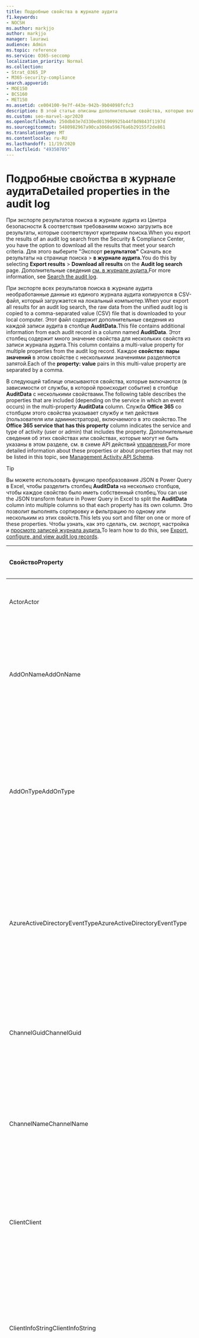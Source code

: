 ```yaml
---
title: Подробные свойства в журнале аудита
f1.keywords:
- NOCSH
ms.author: markjjo
author: markjjo
manager: laurawi
audience: Admin
ms.topic: reference
ms.service: O365-seccomp
localization_priority: Normal
ms.collection:
- Strat_O365_IP
- M365-security-compliance
search.appverid:
- MOE150
- BCS160
- MET150
ms.assetid: ce004100-9e7f-443e-942b-9b04098fcfc3
description: В этой статье описаны дополнительные свойства, которые включаются при экспорте результатов для записи журнала аудита Office 365.
ms.custom: seo-marvel-apr2020
ms.openlocfilehash: 250db03e7d330ed013909925b44f8d9843f1197d
ms.sourcegitcommit: 5480982967a90ca3060a59676a6b29155f2de861
ms.translationtype: MT
ms.contentlocale: ru-RU
ms.lasthandoff: 11/19/2020
ms.locfileid: "49350705"
---
```

# <a name="detailed-properties-in-the-audit-log"></a><span data-ttu-id="90242-103">Подробные свойства в журнале аудита</span><span class="sxs-lookup"><span data-stu-id="90242-103">Detailed properties in the audit log</span></span>

<span data-ttu-id="90242-104">При экспорте результатов поиска в журнале аудита из Центра безопасности & соответствия требованиям можно загрузить все результаты, которые соответствуют критериям поиска.</span><span class="sxs-lookup"><span data-stu-id="90242-104">When you export the results of an audit log search from the Security & Compliance Center, you have the option to download all the results that meet your search criteria.</span></span> <span data-ttu-id="90242-105">Для этого выберите "Экспорт **результатов"** Скачать все результаты на странице поиска \>  **в журнале аудита.**</span><span class="sxs-lookup"><span data-stu-id="90242-105">You do this by selecting **Export results** \> **Download all results** on the **Audit log search** page.</span></span> <span data-ttu-id="90242-106">Дополнительные сведения [см. в журнале аудита.](search-the-audit-log-in-security-and-compliance.md)</span><span class="sxs-lookup"><span data-stu-id="90242-106">For more information, see [Search the audit log](search-the-audit-log-in-security-and-compliance.md).</span></span>
  
 <span data-ttu-id="90242-107">При экспорте всех результатов поиска в журнале аудита необработанные данные из единого журнала аудита копируются в CSV-файл, который загружается на локальный компьютер.</span><span class="sxs-lookup"><span data-stu-id="90242-107">When your export all results for an audit log search, the raw data from the unified audit log is copied to a comma-separated value (CSV) file that is downloaded to your local computer.</span></span> <span data-ttu-id="90242-108">Этот файл содержит дополнительные сведения из каждой записи аудита в столбце **AuditData.**</span><span class="sxs-lookup"><span data-stu-id="90242-108">This file contains additional information from each audit record in a column named **AuditData**.</span></span> <span data-ttu-id="90242-109">Этот столбец содержит много значение свойства для нескольких свойств из записи журнала аудита.</span><span class="sxs-lookup"><span data-stu-id="90242-109">This column contains a multi-value property for multiple properties from the audit log record.</span></span> <span data-ttu-id="90242-110">Каждое **свойство: пары значений** в этом свойстве с несколькими значениями разделяются запятой.</span><span class="sxs-lookup"><span data-stu-id="90242-110">Each of the **property: value** pairs in this multi-value property are separated by a comma.</span></span> 
  
<span data-ttu-id="90242-111">В следующей таблице описываются свойства, которые включаются (в зависимости от службы, в которой происходит событие) в столбце **AuditData** с несколькими свойствами.</span><span class="sxs-lookup"><span data-stu-id="90242-111">The following table describes the properties that are included (depending on the service in which an event occurs) in the multi-property **AuditData** column.</span></span> <span data-ttu-id="90242-112">Служба **Office 365** со столбцом этого свойства указывает службу и тип действия (пользователя или администратора), включаемого в это свойство.</span><span class="sxs-lookup"><span data-stu-id="90242-112">The **Office 365 service that has this property** column indicates the service and type of activity (user or admin) that includes the property.</span></span> <span data-ttu-id="90242-113">Дополнительные сведения об этих свойствах или свойствах, которые могут не быть указаны в этом разделе, см. в схеме API действий [управления.](https://go.microsoft.com/fwlink/p/?LinkId=717993)</span><span class="sxs-lookup"><span data-stu-id="90242-113">For more detailed information about these properties or about properties that may not be listed in this topic, see [Management Activity API Schema](https://go.microsoft.com/fwlink/p/?LinkId=717993).</span></span>
  
> [!TIP]
> <span data-ttu-id="90242-114">Вы можете использовать функцию преобразования JSON в Power Query в Excel, чтобы разделить столбец **AuditData** на несколько столбцов, чтобы каждое свойство было иметь собственный столбец.</span><span class="sxs-lookup"><span data-stu-id="90242-114">You can use the JSON transform feature in Power Query in Excel to split the **AuditData** column into multiple columns so that each property has its own column.</span></span> <span data-ttu-id="90242-115">Это позволит выполнять сортировку и фильтрацию по одному или нескольким из этих свойств.</span><span class="sxs-lookup"><span data-stu-id="90242-115">This lets you sort and filter on one or more of these properties.</span></span> <span data-ttu-id="90242-116">Чтобы узнать, как это сделать, см. экспорт, настройка и [просмотр записей журнала аудита.](export-view-audit-log-records.md)</span><span class="sxs-lookup"><span data-stu-id="90242-116">To learn how to do this, see [Export, configure, and view audit log records](export-view-audit-log-records.md).</span></span> 
  
|<span data-ttu-id="90242-117">**Свойство**</span><span class="sxs-lookup"><span data-stu-id="90242-117">**Property**</span></span>|<span data-ttu-id="90242-118">**Описание**</span><span class="sxs-lookup"><span data-stu-id="90242-118">**Description**</span></span>|<span data-ttu-id="90242-119">**Служба Microsoft 365 с этим свойством**</span><span class="sxs-lookup"><span data-stu-id="90242-119">**Microsoft 365 service that has this property**</span></span>|
|:-----|:-----|:-----|
|<span data-ttu-id="90242-120">Actor</span><span class="sxs-lookup"><span data-stu-id="90242-120">Actor</span></span>|<span data-ttu-id="90242-121">Пользователь или учетная запись службы, которая выполнила действие.</span><span class="sxs-lookup"><span data-stu-id="90242-121">The user or service account that performed the action.</span></span>|<span data-ttu-id="90242-122">Azure Active Directory</span><span class="sxs-lookup"><span data-stu-id="90242-122">Azure Active Directory</span></span>|
|<span data-ttu-id="90242-123">AddOnName</span><span class="sxs-lookup"><span data-stu-id="90242-123">AddOnName</span></span>|<span data-ttu-id="90242-124">Имя надстройки, которая была добавлена, удалена или обновлена в команде.</span><span class="sxs-lookup"><span data-stu-id="90242-124">The name of an add-on that was added, removed, or updated in a team.</span></span> <span data-ttu-id="90242-125">Тип надстройки в Microsoft Teams — бот, соединителю или вкладке.</span><span class="sxs-lookup"><span data-stu-id="90242-125">The type of add-ons in Microsoft Teams is a bot, a connector, or a tab.</span></span>|<span data-ttu-id="90242-126">Microsoft Teams</span><span class="sxs-lookup"><span data-stu-id="90242-126">Microsoft Teams</span></span>|
|<span data-ttu-id="90242-127">AddOnType</span><span class="sxs-lookup"><span data-stu-id="90242-127">AddOnType</span></span>|<span data-ttu-id="90242-128">Тип надстройки, которая была добавлена, удалена или обновлена в команде.</span><span class="sxs-lookup"><span data-stu-id="90242-128">The type of an add-on that was added, removed, or updated in a team.</span></span> <span data-ttu-id="90242-129">Следующие значения указывают тип надстройки.</span><span class="sxs-lookup"><span data-stu-id="90242-129">The following values indicate the type of add-on.</span></span>  <br/> <span data-ttu-id="90242-130">**1** — указывает бота.</span><span class="sxs-lookup"><span data-stu-id="90242-130">**1** - Indicates a bot.</span></span><br/> <span data-ttu-id="90242-131">**2** — указывает соединители.</span><span class="sxs-lookup"><span data-stu-id="90242-131">**2** - Indicates a connector.</span></span><br/> <span data-ttu-id="90242-132">**3** — указывает вкладку.</span><span class="sxs-lookup"><span data-stu-id="90242-132">**3** - Indicates a tab.</span></span>|<span data-ttu-id="90242-133">Microsoft Teams</span><span class="sxs-lookup"><span data-stu-id="90242-133">Microsoft Teams</span></span>|
|<span data-ttu-id="90242-134">AzureActiveDirectoryEventType</span><span class="sxs-lookup"><span data-stu-id="90242-134">AzureActiveDirectoryEventType</span></span>|<span data-ttu-id="90242-135">Тип события Azure Active Directory.</span><span class="sxs-lookup"><span data-stu-id="90242-135">The type of Azure Active Directory event.</span></span> <span data-ttu-id="90242-136">Следующие значения указывают тип события.</span><span class="sxs-lookup"><span data-stu-id="90242-136">The following values indicate the type of event.</span></span>  <br/> <span data-ttu-id="90242-137">**0** — указывает событие входа в учетную запись.</span><span class="sxs-lookup"><span data-stu-id="90242-137">**0** - Indicates an account login event.</span></span><br/> <span data-ttu-id="90242-138">**1** — указывает событие безопасности приложения Azure.</span><span class="sxs-lookup"><span data-stu-id="90242-138">**1** - Indicates an Azure application security event.</span></span>|<span data-ttu-id="90242-139">Azure Active Directory</span><span class="sxs-lookup"><span data-stu-id="90242-139">Azure Active Directory</span></span>|
|<span data-ttu-id="90242-140">ChannelGuid</span><span class="sxs-lookup"><span data-stu-id="90242-140">ChannelGuid</span></span>|<span data-ttu-id="90242-141">ИД канала Microsoft Teams.</span><span class="sxs-lookup"><span data-stu-id="90242-141">The ID of a Microsoft Teams channel.</span></span> <span data-ttu-id="90242-142">Команда, в которую находится канал, определена **свойствами TeamName** и **TeamGuid.**</span><span class="sxs-lookup"><span data-stu-id="90242-142">The team that the channel is located in is identified by the **TeamName** and **TeamGuid** properties.</span></span>|<span data-ttu-id="90242-143">Microsoft Teams</span><span class="sxs-lookup"><span data-stu-id="90242-143">Microsoft Teams</span></span>|
|<span data-ttu-id="90242-144">ChannelName</span><span class="sxs-lookup"><span data-stu-id="90242-144">ChannelName</span></span>|<span data-ttu-id="90242-145">Имя канала Microsoft Teams.</span><span class="sxs-lookup"><span data-stu-id="90242-145">The name of a Microsoft Teams channel.</span></span> <span data-ttu-id="90242-146">Команда, в которую находится канал, определена **свойствами TeamName** и **TeamGuid.**</span><span class="sxs-lookup"><span data-stu-id="90242-146">The team that the channel is located in is identified by the **TeamName** and **TeamGuid** properties.</span></span>|<span data-ttu-id="90242-147">Microsoft Teams</span><span class="sxs-lookup"><span data-stu-id="90242-147">Microsoft Teams</span></span>|
|<span data-ttu-id="90242-148">Client</span><span class="sxs-lookup"><span data-stu-id="90242-148">Client</span></span>|<span data-ttu-id="90242-149">Клиентские устройства, ОС устройства и браузер устройства, используемые для события входа (например, Nokia Lumia 920; Windows Phone 8; IE Mobile 11).</span><span class="sxs-lookup"><span data-stu-id="90242-149">The client device, the device OS, and the device browser used for the login event (for example, Nokia Lumia 920; Windows Phone 8; IE Mobile 11).</span></span>|<span data-ttu-id="90242-150">Azure Active Directory</span><span class="sxs-lookup"><span data-stu-id="90242-150">Azure Active Directory</span></span>|
|<span data-ttu-id="90242-151">ClientInfoString</span><span class="sxs-lookup"><span data-stu-id="90242-151">ClientInfoString</span></span>|<span data-ttu-id="90242-152">Сведения о почтовом клиенте, который использовался для выполнения операции, например версия браузера, версия Outlook и сведения о мобильном устройстве</span><span class="sxs-lookup"><span data-stu-id="90242-152">Information about the email client that was used to perform the operation, such as a browser version, Outlook version, and mobile device information</span></span>|<span data-ttu-id="90242-153">Exchange (действия с почтовыми ящиками)</span><span class="sxs-lookup"><span data-stu-id="90242-153">Exchange (mailbox activity)</span></span>|
|<span data-ttu-id="90242-154">ClientIP</span><span class="sxs-lookup"><span data-stu-id="90242-154">ClientIP</span></span>|<span data-ttu-id="90242-155">IP-адрес устройства, которое использовалось при регистрации действия в журнале.</span><span class="sxs-lookup"><span data-stu-id="90242-155">The IP address of the device that was used when the activity was logged.</span></span> <span data-ttu-id="90242-156">IP-адрес отображается в формате адреса IPv4 или IPv6.</span><span class="sxs-lookup"><span data-stu-id="90242-156">The IP address is displayed in either an IPv4 or IPv6 address format.</span></span><br/><br/> <span data-ttu-id="90242-157">Для некоторых служб значение, отображаемое в этом свойстве, может быть IP-адресом доверенного приложения (например, веб-приложений Office), обращающегося в службу от имени пользователя, а не IP-адресом устройства пользователя, выполнившего действие.</span><span class="sxs-lookup"><span data-stu-id="90242-157">For some services, the value displayed in this property might be the IP address for a trusted application (for example, Office on the web apps) calling into the service on behalf of a user and not the IP address of the device used by person who performed the activity.</span></span> <br/><br/><span data-ttu-id="90242-158">Кроме того, для действий администратора (или действий, выполняемых системной учетной записью) для событий, связанных с Azure Active Directory, IP-адрес не регистрируется в журнале, а свойство ClientIP имеет значение `null` .</span><span class="sxs-lookup"><span data-stu-id="90242-158">Also, for admin activity (or activity performed by a system account) for Azure Active Directory-related events, the IP address isn't logged and the value for the ClientIP property is `null`.</span></span> |<span data-ttu-id="90242-159">Azure Active Directory, Exchange, SharePoint</span><span class="sxs-lookup"><span data-stu-id="90242-159">Azure Active Directory, Exchange, SharePoint</span></span>|
|<span data-ttu-id="90242-160">CreationTime</span><span class="sxs-lookup"><span data-stu-id="90242-160">CreationTime</span></span>|<span data-ttu-id="90242-161">Дата и время выполнения действия пользователем в формате UTC.</span><span class="sxs-lookup"><span data-stu-id="90242-161">The date and time in Coordinated Universal Time (UTC) when the user performed the activity.</span></span>|<span data-ttu-id="90242-162">Все</span><span class="sxs-lookup"><span data-stu-id="90242-162">All</span></span>|
|<span data-ttu-id="90242-163">DestinationFileExtension</span><span class="sxs-lookup"><span data-stu-id="90242-163">DestinationFileExtension</span></span>|<span data-ttu-id="90242-164">Расширение скопированного или перемещенного файла.</span><span class="sxs-lookup"><span data-stu-id="90242-164">The file extension of a file that is copied or moved.</span></span> <span data-ttu-id="90242-165">Это свойство отображается только для действий пользователей FileCopied и FileMoved.</span><span class="sxs-lookup"><span data-stu-id="90242-165">This property is displayed only for the FileCopied and FileMoved user activities.</span></span>|<span data-ttu-id="90242-166">SharePoint</span><span class="sxs-lookup"><span data-stu-id="90242-166">SharePoint</span></span>|
|<span data-ttu-id="90242-167">DestinationFileName</span><span class="sxs-lookup"><span data-stu-id="90242-167">DestinationFileName</span></span>|<span data-ttu-id="90242-168">Имя файла копируется или перемещается.</span><span class="sxs-lookup"><span data-stu-id="90242-168">The name of the file is copied or moved.</span></span> <span data-ttu-id="90242-169">Это свойство отображается только для действий FileCopied и FileMoved.</span><span class="sxs-lookup"><span data-stu-id="90242-169">This property is displayed only for the FileCopied and FileMoved actions.</span></span>|<span data-ttu-id="90242-170">SharePoint</span><span class="sxs-lookup"><span data-stu-id="90242-170">SharePoint</span></span>|
|<span data-ttu-id="90242-171">DestinationRelativeUrl</span><span class="sxs-lookup"><span data-stu-id="90242-171">DestinationRelativeUrl</span></span>|<span data-ttu-id="90242-172">URL-адрес конечной папки, в которую копируется или перемещается файл.</span><span class="sxs-lookup"><span data-stu-id="90242-172">The URL of the destination folder where a file is copied or moved.</span></span> <span data-ttu-id="90242-173">Сочетание значений **для Свойства SiteURL,** **DestinationRelativeURL** и **DestinationFileName** такое же, как и значение свойства **ObjectID,** которое является полным именем пути к скопированному файлу.</span><span class="sxs-lookup"><span data-stu-id="90242-173">The combination of the values for the **SiteURL**, the **DestinationRelativeURL**, and the **DestinationFileName** property is the same as the value for the **ObjectID** property, which is the full path name for the file that was copied.</span></span> <span data-ttu-id="90242-174">Это свойство отображается только для действий пользователей FileCopied и FileMoved.</span><span class="sxs-lookup"><span data-stu-id="90242-174">This property is displayed only for the FileCopied and FileMoved user activities.</span></span>|<span data-ttu-id="90242-175">SharePoint</span><span class="sxs-lookup"><span data-stu-id="90242-175">SharePoint</span></span>|
|<span data-ttu-id="90242-176">EventSource</span><span class="sxs-lookup"><span data-stu-id="90242-176">EventSource</span></span>|<span data-ttu-id="90242-177">Определяет, произошло ли событие в SharePoint.</span><span class="sxs-lookup"><span data-stu-id="90242-177">Identifies that an event occurred in SharePoint.</span></span> <span data-ttu-id="90242-178">Возможные значения: **SharePoint** и **ObjectModel.**</span><span class="sxs-lookup"><span data-stu-id="90242-178">Possible values are **SharePoint** and **ObjectModel**.</span></span>|<span data-ttu-id="90242-179">SharePoint</span><span class="sxs-lookup"><span data-stu-id="90242-179">SharePoint</span></span>|
|<span data-ttu-id="90242-180">ExternalAccess</span><span class="sxs-lookup"><span data-stu-id="90242-180">ExternalAccess</span></span>|<span data-ttu-id="90242-181">Для действий администратора Exchange указывает, был ли этот запуск пользователем в вашей организации, персоналом центра обработки данных Майкрософт, учетной записью службы центра обработки данных или делегированным администратором.</span><span class="sxs-lookup"><span data-stu-id="90242-181">For Exchange admin activity, specifies whether the cmdlet was run by a user in your organization, by Microsoft datacenter personnel or a datacenter service account, or by a delegated administrator.</span></span> <span data-ttu-id="90242-182">Значение **False** означает, что командлет был запущен пользователем в вашей организации.</span><span class="sxs-lookup"><span data-stu-id="90242-182">The value **False** indicates that the cmdlet was run by someone in your organization.</span></span> <span data-ttu-id="90242-183">Значение **True** значит, что командлет запустили сотрудник центра данных Майкрософт, учетная запись службы центра данных или полномочный администратор.</span><span class="sxs-lookup"><span data-stu-id="90242-183">The value **True** indicates that the cmdlet was run by datacenter personnel, a datacenter service account, or a delegated administrator.</span></span>  <br/> <span data-ttu-id="90242-184">Для действий с почтовыми ящиками Exchange указывает, был ли к почтовому ящику доступ пользователю за пределами организации.</span><span class="sxs-lookup"><span data-stu-id="90242-184">For Exchange mailbox activity, specifies whether a mailbox was accessed by a user outside your organization.</span></span>|<span data-ttu-id="90242-185">Exchange</span><span class="sxs-lookup"><span data-stu-id="90242-185">Exchange</span></span>|
|<span data-ttu-id="90242-186">ExtendedProperties</span><span class="sxs-lookup"><span data-stu-id="90242-186">ExtendedProperties</span></span>|<span data-ttu-id="90242-187">Расширенные свойства события Azure Active Directory.</span><span class="sxs-lookup"><span data-stu-id="90242-187">The extended properties for an Azure Active Directory event.</span></span>|<span data-ttu-id="90242-188">Azure Active Directory</span><span class="sxs-lookup"><span data-stu-id="90242-188">Azure Active Directory</span></span>|
|<span data-ttu-id="90242-189">ID</span><span class="sxs-lookup"><span data-stu-id="90242-189">ID</span></span>|<span data-ttu-id="90242-190">ИД записи отчета.</span><span class="sxs-lookup"><span data-stu-id="90242-190">The ID of the report entry.</span></span> <span data-ttu-id="90242-191">Идентификатор уникально идентифицирует запись отчета.</span><span class="sxs-lookup"><span data-stu-id="90242-191">The ID uniquely identifies the report entry.</span></span>|<span data-ttu-id="90242-192">Все</span><span class="sxs-lookup"><span data-stu-id="90242-192">All</span></span>|
|<span data-ttu-id="90242-193">InternalLogonType</span><span class="sxs-lookup"><span data-stu-id="90242-193">InternalLogonType</span></span>|<span data-ttu-id="90242-194">Зарезервировано для внутреннего использования.</span><span class="sxs-lookup"><span data-stu-id="90242-194">Reserved for internal use.</span></span>|<span data-ttu-id="90242-195">Exchange (действия с почтовыми ящиками)</span><span class="sxs-lookup"><span data-stu-id="90242-195">Exchange (mailbox activity)</span></span>|
|<span data-ttu-id="90242-196">ItemType</span><span class="sxs-lookup"><span data-stu-id="90242-196">ItemType</span></span>|<span data-ttu-id="90242-197">Тип объекта, который был открыт или изменен.</span><span class="sxs-lookup"><span data-stu-id="90242-197">The type of object that was accessed or modified.</span></span> <span data-ttu-id="90242-198">Возможные значения: **File,** **Folder,** **Web,** **Site,** **Tenant** и **DocumentLibrary.**</span><span class="sxs-lookup"><span data-stu-id="90242-198">Possible values include **File**, **Folder**, **Web**, **Site**, **Tenant**, and **DocumentLibrary**.</span></span>|<span data-ttu-id="90242-199">SharePoint</span><span class="sxs-lookup"><span data-stu-id="90242-199">SharePoint</span></span>|
|<span data-ttu-id="90242-200">LoginStatus</span><span class="sxs-lookup"><span data-stu-id="90242-200">LoginStatus</span></span>|<span data-ttu-id="90242-201">Определяет возможные сбои входа.</span><span class="sxs-lookup"><span data-stu-id="90242-201">Identifies login failures that might have occurred.</span></span>|<span data-ttu-id="90242-202">Azure Active Directory</span><span class="sxs-lookup"><span data-stu-id="90242-202">Azure Active Directory</span></span>|
|<span data-ttu-id="90242-203">LogonType</span><span class="sxs-lookup"><span data-stu-id="90242-203">LogonType</span></span>|<span data-ttu-id="90242-204">Тип доступа к почтовому ящику.</span><span class="sxs-lookup"><span data-stu-id="90242-204">The type of mailbox access.</span></span> <span data-ttu-id="90242-205">Следующие значения указывают тип пользователя, который доступил к почтовому ящику.</span><span class="sxs-lookup"><span data-stu-id="90242-205">The following values indicate the type of user who accessed the mailbox.</span></span>  <br/><br/> <span data-ttu-id="90242-206">**0** — указывает владельца почтового ящика.</span><span class="sxs-lookup"><span data-stu-id="90242-206">**0** - Indicates a mailbox owner.</span></span><br/> <span data-ttu-id="90242-207">**1** — указывает администратора.</span><span class="sxs-lookup"><span data-stu-id="90242-207">**1** - Indicates an administrator.</span></span><br/> <span data-ttu-id="90242-208">**2** — указывает делегат.</span><span class="sxs-lookup"><span data-stu-id="90242-208">**2** - Indicates a delegate.</span></span> <br/><span data-ttu-id="90242-209">**3** — указывает службу транспорта в центр обработки данных Майкрософт.</span><span class="sxs-lookup"><span data-stu-id="90242-209">**3** - Indicates the transport service in the Microsoft datacenter.</span></span><br/> <span data-ttu-id="90242-210">**4** — указывает учетную запись службы в центр обработки данных Майкрософт.</span><span class="sxs-lookup"><span data-stu-id="90242-210">**4** - Indicates a   service account in the Microsoft datacenter.</span></span> <br/><span data-ttu-id="90242-211">**6** — указывает делегированного администратора.</span><span class="sxs-lookup"><span data-stu-id="90242-211">**6** - Indicates a delegated administrator.</span></span>|<span data-ttu-id="90242-212">Exchange (действия с почтовыми ящиками)</span><span class="sxs-lookup"><span data-stu-id="90242-212">Exchange (mailbox activity)</span></span>|
|<span data-ttu-id="90242-213">MailboxGuid</span><span class="sxs-lookup"><span data-stu-id="90242-213">MailboxGuid</span></span>|<span data-ttu-id="90242-214">GUID почтового ящика Exchange, к которому получен доступ.</span><span class="sxs-lookup"><span data-stu-id="90242-214">The Exchange GUID of the mailbox that was accessed.</span></span>|<span data-ttu-id="90242-215">Exchange (действия с почтовыми ящиками)</span><span class="sxs-lookup"><span data-stu-id="90242-215">Exchange (mailbox activity)</span></span>|
|<span data-ttu-id="90242-216">MailboxOwnerUPN</span><span class="sxs-lookup"><span data-stu-id="90242-216">MailboxOwnerUPN</span></span>|<span data-ttu-id="90242-217">Адрес электронной почты пользователя, владеющего почтовым ящиком, к которому получен доступ.</span><span class="sxs-lookup"><span data-stu-id="90242-217">The email address of the person who owns the mailbox that was accessed.</span></span>|<span data-ttu-id="90242-218">Exchange (действия с почтовыми ящиками)</span><span class="sxs-lookup"><span data-stu-id="90242-218">Exchange (mailbox activity)</span></span>|
|<span data-ttu-id="90242-219">"Участники"</span><span class="sxs-lookup"><span data-stu-id="90242-219">Members</span></span>|<span data-ttu-id="90242-220">Перечисляет пользователей, которые были добавлены или удалены из команды.</span><span class="sxs-lookup"><span data-stu-id="90242-220">Lists the users that have been added or removed from a team.</span></span> <span data-ttu-id="90242-221">Перечисленные ниже значения указывают на тип роли, назначенной пользователю.</span><span class="sxs-lookup"><span data-stu-id="90242-221">The following values indicate the Role type assigned to the user.</span></span>  <br/><br/> <span data-ttu-id="90242-222">**1** — указывает роль владельца.</span><span class="sxs-lookup"><span data-stu-id="90242-222">**1** - Indicates  the Owner role.</span></span><br/> <span data-ttu-id="90242-223">**2** — указывает на роль "Участник".</span><span class="sxs-lookup"><span data-stu-id="90242-223">**2** - Indicates the Member role.</span></span><br/> <span data-ttu-id="90242-224">**3** — указывает на роль "Гость".</span><span class="sxs-lookup"><span data-stu-id="90242-224">**3** - Indicates the Guest role.</span></span> <br/><br/><span data-ttu-id="90242-225">Свойство Members также включает название организации и адрес электронной почты участника.</span><span class="sxs-lookup"><span data-stu-id="90242-225">The Members property also includes the name of your organization, and the member's email address.</span></span>|<span data-ttu-id="90242-226">Microsoft Teams</span><span class="sxs-lookup"><span data-stu-id="90242-226">Microsoft Teams</span></span>|
|<span data-ttu-id="90242-227">ModifiedProperties (Name, NewValue, OldValue)</span><span class="sxs-lookup"><span data-stu-id="90242-227">ModifiedProperties (Name, NewValue, OldValue)</span></span>|<span data-ttu-id="90242-228">Это свойство включается для действий администратора, таких как добавление пользователя в качестве участника сайта или члена группы администраторов семейства веб-сайтов.</span><span class="sxs-lookup"><span data-stu-id="90242-228">The property is included for admin events, such as adding a user as a member of a site or a site collection admin group.</span></span> <span data-ttu-id="90242-229">Свойство включает имя измененного свойства (например, группа администраторов сайта) новое значение измененного свойства (например, пользователя, добавленного в качестве администратора сайта, и предыдущее значение измененного объекта).</span><span class="sxs-lookup"><span data-stu-id="90242-229">The property includes the name of the property that was modified (for example, the Site Admin group) the new value of the modified property (such the user who was added as a site admin, and the previous value of the modified object.</span></span>|<span data-ttu-id="90242-230">Все (действия администратора)</span><span class="sxs-lookup"><span data-stu-id="90242-230">All (admin activity)</span></span>|
|<span data-ttu-id="90242-231">ObjectId</span><span class="sxs-lookup"><span data-stu-id="90242-231">ObjectId</span></span>|<span data-ttu-id="90242-232">Что касается ведения журнала аудита действий администратора Exchange, это имя объекта, измененного командлетом.</span><span class="sxs-lookup"><span data-stu-id="90242-232">For Exchange admin audit logging, the name of the object that was modified by the cmdlet.</span></span>  <br/> <span data-ttu-id="90242-233">Для действий в SharePoint полное url-имя пути к файлу или папке, к которые пользователь получает доступ.</span><span class="sxs-lookup"><span data-stu-id="90242-233">For SharePoint activity, the full URL path name of the file or folder accessed by a user.</span></span>  <br/> <span data-ttu-id="90242-234">Для действий в Azure AD имя измененной учетной записи пользователя.</span><span class="sxs-lookup"><span data-stu-id="90242-234">For Azure AD activity, the name of the user account that was modified.</span></span>|<span data-ttu-id="90242-235">Все</span><span class="sxs-lookup"><span data-stu-id="90242-235">All</span></span>|
|<span data-ttu-id="90242-236">Operation</span><span class="sxs-lookup"><span data-stu-id="90242-236">Operation</span></span>|<span data-ttu-id="90242-237">Название действия пользователя или администратора.</span><span class="sxs-lookup"><span data-stu-id="90242-237">The name of the user or admin activity.</span></span> <span data-ttu-id="90242-238">Значение этого свойства соответствует значению, выбранному в выпадаемом списке **"Действия".**</span><span class="sxs-lookup"><span data-stu-id="90242-238">The value of this property corresponds to the value that was selected in the **Activities** drop down list.</span></span> <span data-ttu-id="90242-239">Если **выбрано представление** результатов для всех действий, отчет будет включать записи для всех действий пользователей и администраторов для всех служб.</span><span class="sxs-lookup"><span data-stu-id="90242-239">If **Show results for all activities** was selected, the report will included entries for all user and admin activities for all services.</span></span> <span data-ttu-id="90242-240">Описание операций и действий, зарегистрированных в журнале аудита, см. на вкладке "Аудит действий" в журнале аудита [в Office 365.](search-the-audit-log-in-security-and-compliance.md) </span><span class="sxs-lookup"><span data-stu-id="90242-240">For a description of the operations/activities that are logged in the audit log, see the **Audited activities** tab in [Search the audit log in the Office 365](search-the-audit-log-in-security-and-compliance.md).</span></span>  <br/> <span data-ttu-id="90242-241">Что касается действий администратора Exchange, это свойство определяет имя запущенного командлета.</span><span class="sxs-lookup"><span data-stu-id="90242-241">For Exchange admin activity, this property identifies the name of the cmdlet that was run.</span></span>|<span data-ttu-id="90242-242">Все</span><span class="sxs-lookup"><span data-stu-id="90242-242">All</span></span>|
|<span data-ttu-id="90242-243">OrganizationId</span><span class="sxs-lookup"><span data-stu-id="90242-243">OrganizationId</span></span>|<span data-ttu-id="90242-244">GUID для организации.</span><span class="sxs-lookup"><span data-stu-id="90242-244">The GUID for your organization.</span></span>|<span data-ttu-id="90242-245">Все</span><span class="sxs-lookup"><span data-stu-id="90242-245">All</span></span>|
|<span data-ttu-id="90242-246">Path</span><span class="sxs-lookup"><span data-stu-id="90242-246">Path</span></span>|<span data-ttu-id="90242-247">Имя папки почтового ящика, где расположено сообщение, к которому получен доступ.</span><span class="sxs-lookup"><span data-stu-id="90242-247">The name of the mailbox folder where the message that was accessed is located.</span></span> <span data-ttu-id="90242-248">Это свойство также определяет папку, в которой создается или копируется или перемещается сообщение.</span><span class="sxs-lookup"><span data-stu-id="90242-248">This property also identifies the folder a where a message is created in or copied/moved to.</span></span>|<span data-ttu-id="90242-249">Exchange (действия с почтовыми ящиками)</span><span class="sxs-lookup"><span data-stu-id="90242-249">Exchange (mailbox activity)</span></span>|
|<span data-ttu-id="90242-250">Параметры</span><span class="sxs-lookup"><span data-stu-id="90242-250">Parameters</span></span>|<span data-ttu-id="90242-251">Для действий администратора Exchange имя и значение для всех параметров, которые использовались с помощью cmdlet, который определен в свойстве Operation.</span><span class="sxs-lookup"><span data-stu-id="90242-251">For Exchange admin activity, the name and value for all parameters that were used with the cmdlet that is identified in the Operation property.</span></span>|<span data-ttu-id="90242-252">Exchange (действия администратора)</span><span class="sxs-lookup"><span data-stu-id="90242-252">Exchange (admin activity)</span></span>|
|<span data-ttu-id="90242-253">RecordType</span><span class="sxs-lookup"><span data-stu-id="90242-253">RecordType</span></span>|<span data-ttu-id="90242-254">Тип операции, указанный в записи.</span><span class="sxs-lookup"><span data-stu-id="90242-254">The type of operation indicated by the record.</span></span> <span data-ttu-id="90242-255">Это свойство указывает службу или функцию, в которую была инициирована операция.</span><span class="sxs-lookup"><span data-stu-id="90242-255">This property indicates the service or feature that the operation was triggered in.</span></span> <span data-ttu-id="90242-256">Список типов записей и соответствующего им значения ENUM (которое отображается в свойстве **RecordType** в записи аудита) см. в записи [журнала аудита.](https://docs.microsoft.com/office/office-365-management-api/office-365-management-activity-api-schema#auditlogrecordtype)</span><span class="sxs-lookup"><span data-stu-id="90242-256">For a list of record types and their corresponding ENUM value (which is the value displayed in the **RecordType** property in an audit record), see [Audit log record type](https://docs.microsoft.com/office/office-365-management-api/office-365-management-activity-api-schema#auditlogrecordtype).</span></span>| 
|<span data-ttu-id="90242-257">ResultStatus</span><span class="sxs-lookup"><span data-stu-id="90242-257">ResultStatus</span></span>|<span data-ttu-id="90242-258">Указывает, было ли действие (указанное в свойстве **Operation)** успешным.</span><span class="sxs-lookup"><span data-stu-id="90242-258">Indicates whether the action (specified in the **Operation** property) was successful or not.</span></span>  <br/> <span data-ttu-id="90242-259">Для действий администратора Exchange используется значение **True** (успешно) или **False** (сбой).</span><span class="sxs-lookup"><span data-stu-id="90242-259">For Exchange admin activity, the value is either **True** (successful) or **False** (failed).</span></span>|<span data-ttu-id="90242-260">Все</span><span class="sxs-lookup"><span data-stu-id="90242-260">All</span></span>  <br/>|
|<span data-ttu-id="90242-261">SecurityComplianceCenterEventType</span><span class="sxs-lookup"><span data-stu-id="90242-261">SecurityComplianceCenterEventType</span></span>|<span data-ttu-id="90242-262">Указывает, что действие было событием Центра & соответствия требованиям.</span><span class="sxs-lookup"><span data-stu-id="90242-262">Indicates that the activity was a Security & Compliance Center event.</span></span> <span data-ttu-id="90242-263">Все действия & безопасности и соответствия требованиям будут иметь значение **0** для этого свойства.</span><span class="sxs-lookup"><span data-stu-id="90242-263">All Security & Compliance Center activities will have a value of **0** for this property.</span></span>|<span data-ttu-id="90242-264">Центр безопасности и соответствия требованиям</span><span class="sxs-lookup"><span data-stu-id="90242-264">Security & Compliance Center</span></span>|
|<span data-ttu-id="90242-265">SharingType</span><span class="sxs-lookup"><span data-stu-id="90242-265">SharingType</span></span>|<span data-ttu-id="90242-266">Тип разрешений общего доступа, которые были назначены пользователю, к этому ресурсу был общий доступ.</span><span class="sxs-lookup"><span data-stu-id="90242-266">The type of sharing permissions that was assigned to the user that the resource was shared with.</span></span> <span data-ttu-id="90242-267">Этот пользователь определен в **свойстве UserSharedWith.**</span><span class="sxs-lookup"><span data-stu-id="90242-267">This user is identified in the **UserSharedWith** property.</span></span>|<span data-ttu-id="90242-268">SharePoint</span><span class="sxs-lookup"><span data-stu-id="90242-268">SharePoint</span></span>|
|<span data-ttu-id="90242-269">Site</span><span class="sxs-lookup"><span data-stu-id="90242-269">Site</span></span>|<span data-ttu-id="90242-270">GUID сайта, на котором расположены файл или папка, к которым получил доступ пользователь.</span><span class="sxs-lookup"><span data-stu-id="90242-270">The GUID of the site where the file or folder accessed by the user is located.</span></span>|<span data-ttu-id="90242-271">SharePoint</span><span class="sxs-lookup"><span data-stu-id="90242-271">SharePoint</span></span>|
|<span data-ttu-id="90242-272">SiteUrl</span><span class="sxs-lookup"><span data-stu-id="90242-272">SiteUrl</span></span>|<span data-ttu-id="90242-273">URL-адрес сайта, на котором расположены файл или папка, к которым получил доступ пользователь.</span><span class="sxs-lookup"><span data-stu-id="90242-273">The URL of the site where the file or folder accessed by the user is located.</span></span>|<span data-ttu-id="90242-274">SharePoint</span><span class="sxs-lookup"><span data-stu-id="90242-274">SharePoint</span></span>|
|<span data-ttu-id="90242-275">SourceFileExtension</span><span class="sxs-lookup"><span data-stu-id="90242-275">SourceFileExtension</span></span>|<span data-ttu-id="90242-276">Расширение файла, к которому получил доступ пользователь.</span><span class="sxs-lookup"><span data-stu-id="90242-276">The file extension of the file that was accessed by the user.</span></span> <span data-ttu-id="90242-277">Это свойство пустое, если объект, к которому получен доступ, представляет собой папку.</span><span class="sxs-lookup"><span data-stu-id="90242-277">This property is blank if the object that was accessed is a folder.</span></span>|<span data-ttu-id="90242-278">SharePoint</span><span class="sxs-lookup"><span data-stu-id="90242-278">SharePoint</span></span>|
|<span data-ttu-id="90242-279">SourceFileName</span><span class="sxs-lookup"><span data-stu-id="90242-279">SourceFileName</span></span>|<span data-ttu-id="90242-280">Имя файла или папки, к которым получил доступ пользователь.</span><span class="sxs-lookup"><span data-stu-id="90242-280">The name of the file or folder accessed by the user.</span></span>|<span data-ttu-id="90242-281">SharePoint</span><span class="sxs-lookup"><span data-stu-id="90242-281">SharePoint</span></span>|
|<span data-ttu-id="90242-282">SourceRelativeUrl</span><span class="sxs-lookup"><span data-stu-id="90242-282">SourceRelativeUrl</span></span>|<span data-ttu-id="90242-283">URL-адрес папки с файлом, к которому получил доступ пользователь.</span><span class="sxs-lookup"><span data-stu-id="90242-283">The URL of the folder that contains the file accessed by the user.</span></span> <span data-ttu-id="90242-284">Сочетание значений **для SiteURL,** **SourceRelativeURL** и **свойства SourceFileName** такое же, как и значение свойства **ObjectID,** которое является полным именем пути к файлу, к которому получает доступ пользователь.</span><span class="sxs-lookup"><span data-stu-id="90242-284">The combination of the values for the **SiteURL**, the **SourceRelativeURL**, and the **SourceFileName** property is the same as the value for the **ObjectID** property, which is the full path name for the file accessed by the user.</span></span>|<span data-ttu-id="90242-285">SharePoint</span><span class="sxs-lookup"><span data-stu-id="90242-285">SharePoint</span></span>|
|<span data-ttu-id="90242-286">Subject</span><span class="sxs-lookup"><span data-stu-id="90242-286">Subject</span></span>|<span data-ttu-id="90242-287">Строка темы сообщения, к которому получен доступ.</span><span class="sxs-lookup"><span data-stu-id="90242-287">The subject line of the message that was accessed.</span></span>|<span data-ttu-id="90242-288">Exchange (действия с почтовыми ящиками)</span><span class="sxs-lookup"><span data-stu-id="90242-288">Exchange (mailbox activity)</span></span>|
|<span data-ttu-id="90242-289">TabType</span><span class="sxs-lookup"><span data-stu-id="90242-289">TabType</span></span>| <span data-ttu-id="90242-290">Тип вкладки, добавленной, удаленной или обновленной в команде.</span><span class="sxs-lookup"><span data-stu-id="90242-290">The type of tab added, removed, or updated in a team.</span></span> <span data-ttu-id="90242-291">Вот возможные значения этого свойства:</span><span class="sxs-lookup"><span data-stu-id="90242-291">The possible values for this property are:</span></span>  <br/><br/> <span data-ttu-id="90242-292">**Закрепление Excel** — вкладка Excel.</span><span class="sxs-lookup"><span data-stu-id="90242-292">**Excel pin** - An Excel tab.</span></span>  <br/> <span data-ttu-id="90242-293">**Расширение** — все приложения от первого и третьего стороны; например, "Расписание занятий", "VSTS" и "Формы".</span><span class="sxs-lookup"><span data-stu-id="90242-293">**Extension** - All first-party and third-party apps; such as Class Schedule, VSTS, and Forms.</span></span>  <br/> <span data-ttu-id="90242-294">**Примечания** — вкладка OneNote.</span><span class="sxs-lookup"><span data-stu-id="90242-294">**Notes** - OneNote tab.</span></span>  <br/> <span data-ttu-id="90242-295">**Pdfpin** — вкладка PDF.</span><span class="sxs-lookup"><span data-stu-id="90242-295">**Pdfpin** - A PDF tab.</span></span>  <br/> <span data-ttu-id="90242-296">**Powerbi** — вкладка Power BI.</span><span class="sxs-lookup"><span data-stu-id="90242-296">**Powerbi** - A Power BI tab.</span></span>  <br/> <span data-ttu-id="90242-297">**Powerpointpin —** вкладка PowerPoint.</span><span class="sxs-lookup"><span data-stu-id="90242-297">**Powerpointpin** - A PowerPoint tab.</span></span>  <br/> <span data-ttu-id="90242-298">**Sharepointfiles —** вкладка SharePoint.</span><span class="sxs-lookup"><span data-stu-id="90242-298">**Sharepointfiles** - A SharePoint tab.</span></span>  <br/> <span data-ttu-id="90242-299">**Webpage —** закрепленная вкладка веб-сайта.</span><span class="sxs-lookup"><span data-stu-id="90242-299">**Webpage** - A pinned website tab.</span></span>  <br/> <span data-ttu-id="90242-300">**Вики-вкладка** — вики-вкладка.</span><span class="sxs-lookup"><span data-stu-id="90242-300">**Wiki-tab** - A wiki tab.</span></span>  <br/> <span data-ttu-id="90242-301">**Wordpin** — вкладка Word.</span><span class="sxs-lookup"><span data-stu-id="90242-301">**Wordpin** - A Word tab.</span></span>|<span data-ttu-id="90242-302">Microsoft Teams</span><span class="sxs-lookup"><span data-stu-id="90242-302">Microsoft Teams</span></span>|
|<span data-ttu-id="90242-303">Target</span><span class="sxs-lookup"><span data-stu-id="90242-303">Target</span></span>|<span data-ttu-id="90242-304">Пользователь, для выполнения действия (который определен в **свойстве Operation).**</span><span class="sxs-lookup"><span data-stu-id="90242-304">The user that the action (identified in the **Operation** property) was performed on.</span></span> <span data-ttu-id="90242-305">Например, если гостевой пользователь добавлен в SharePoint или Microsoft Team, этот пользователь будет указан в этом свойстве.</span><span class="sxs-lookup"><span data-stu-id="90242-305">For example, if a guest user is added to SharePoint or a Microsoft Team, that user would be listed in this property.</span></span>|<span data-ttu-id="90242-306">Azure Active Directory</span><span class="sxs-lookup"><span data-stu-id="90242-306">Azure Active Directory</span></span>|
|<span data-ttu-id="90242-307">TeamGuid</span><span class="sxs-lookup"><span data-stu-id="90242-307">TeamGuid</span></span>|<span data-ttu-id="90242-308">ИД команды в Microsoft Teams.</span><span class="sxs-lookup"><span data-stu-id="90242-308">The ID of a team in Microsoft Teams.</span></span>|<span data-ttu-id="90242-309">Microsoft Teams</span><span class="sxs-lookup"><span data-stu-id="90242-309">Microsoft Teams</span></span>|
|<span data-ttu-id="90242-310">TeamName</span><span class="sxs-lookup"><span data-stu-id="90242-310">TeamName</span></span>|<span data-ttu-id="90242-311">Имя команды в Microsoft Teams.</span><span class="sxs-lookup"><span data-stu-id="90242-311">The name of a team in Microsoft Teams.</span></span>|<span data-ttu-id="90242-312">Microsoft Teams</span><span class="sxs-lookup"><span data-stu-id="90242-312">Microsoft Teams</span></span>|
|<span data-ttu-id="90242-313">UserAgent</span><span class="sxs-lookup"><span data-stu-id="90242-313">UserAgent</span></span>|<span data-ttu-id="90242-314">Сведения о браузере пользователя.</span><span class="sxs-lookup"><span data-stu-id="90242-314">Information about the user's browser.</span></span> <span data-ttu-id="90242-315">Эти сведения предоставляются браузером.</span><span class="sxs-lookup"><span data-stu-id="90242-315">This information is provided by the browser.</span></span>|<span data-ttu-id="90242-316">SharePoint</span><span class="sxs-lookup"><span data-stu-id="90242-316">SharePoint</span></span>|
|<span data-ttu-id="90242-317">UserDomain</span><span class="sxs-lookup"><span data-stu-id="90242-317">UserDomain</span></span>|<span data-ttu-id="90242-318">Сведения об удостоверении организации клиента пользователя (субъекта), выполвшего действие.</span><span class="sxs-lookup"><span data-stu-id="90242-318">Identity information about the tenant organization of the user (actor) who performed the action.</span></span>|<span data-ttu-id="90242-319">Azure Active Directory</span><span class="sxs-lookup"><span data-stu-id="90242-319">Azure Active Directory</span></span>|
|<span data-ttu-id="90242-320">UserId</span><span class="sxs-lookup"><span data-stu-id="90242-320">UserId</span></span>|<span data-ttu-id="90242-321">Пользователь, выполвший действие (указанное в свойстве **Operation),** которое привело к записи в журнале.</span><span class="sxs-lookup"><span data-stu-id="90242-321">The user who performed the action (specified in the **Operation** property) that resulted in the record being logged.</span></span> <span data-ttu-id="90242-322">Записи аудита действий, выполняемые системными учетными записями (например, SHAREPOINT\system или NT AUTHORITY\SYSTEM), также включаются в журнал аудита.</span><span class="sxs-lookup"><span data-stu-id="90242-322">Audit records for activity performed by system accounts (such as SHAREPOINT\system or NT AUTHORITY\SYSTEM) are also included in the audit log.</span></span> <span data-ttu-id="90242-323">Другим распространенным значением свойства UserId является app@sharepoint.</span><span class="sxs-lookup"><span data-stu-id="90242-323">Another common value for the UserId property is app@sharepoint.</span></span> <span data-ttu-id="90242-324">Это указывает на то, что «пользователь», который выполнял действие, был приложением, имеющим необходимые разрешения в SharePoint для выполнения действий в масштабе всей организации (таких как поиск на сайте SharePoint или в учетной записи OneDrive) от имени пользователя, администратора или службы.</span><span class="sxs-lookup"><span data-stu-id="90242-324">This indicates that the "user" who performed the activity was an application that has the necessary permissions in SharePoint to perform organization-wide actions (such as search a SharePoint site or OneDrive account) on behalf of a user, admin, or service.</span></span> <span data-ttu-id="90242-325">Дополнительные сведения см. в разделе [Пользователь app\@sharepoint в записях аудита](search-the-audit-log-in-security-and-compliance.md#the-appsharepoint-user-in-audit-records).</span><span class="sxs-lookup"><span data-stu-id="90242-325">For more information, see [The app\@sharepoint user in audit records](search-the-audit-log-in-security-and-compliance.md#the-appsharepoint-user-in-audit-records).</span></span> |<span data-ttu-id="90242-326">Все</span><span class="sxs-lookup"><span data-stu-id="90242-326">All</span></span>|
|<span data-ttu-id="90242-327">UserKey</span><span class="sxs-lookup"><span data-stu-id="90242-327">UserKey</span></span>|<span data-ttu-id="90242-328">Альтернативный ИД пользователя, который определен в **свойстве UserID.**</span><span class="sxs-lookup"><span data-stu-id="90242-328">An alternative ID for the user identified in the **UserID** property.</span></span> <span data-ttu-id="90242-329">Например, это свойство заполняется уникальным ИД паспорта (PUID) для событий, выполняемых пользователями в SharePoint.</span><span class="sxs-lookup"><span data-stu-id="90242-329">For example, this property is populated with the passport unique ID (PUID) for events performed by users in SharePoint.</span></span> <span data-ttu-id="90242-330">Это свойство также может указывать то же значение, что и свойство **UserID** для событий, происходящих в других службах, и событий, выполняемых системными учетными записями.</span><span class="sxs-lookup"><span data-stu-id="90242-330">This property also might specify the same value as the **UserID** property for events occurring in other services and events performed by system accounts.</span></span>|<span data-ttu-id="90242-331">Все</span><span class="sxs-lookup"><span data-stu-id="90242-331">All</span></span>|
|<span data-ttu-id="90242-332">UserSharedWith</span><span class="sxs-lookup"><span data-stu-id="90242-332">UserSharedWith</span></span>|<span data-ttu-id="90242-333">Пользователь, которому предоставлен общий доступ к ресурсу.</span><span class="sxs-lookup"><span data-stu-id="90242-333">The user that a resource was shared with.</span></span> <span data-ttu-id="90242-334">Это свойство включается, если значение свойства **Operation** — **SharingSet.**</span><span class="sxs-lookup"><span data-stu-id="90242-334">This property is included if the value for the **Operation** property is **SharingSet**.</span></span> <span data-ttu-id="90242-335">Этот пользователь также указан в столбце **"Общий с"** в отчете.</span><span class="sxs-lookup"><span data-stu-id="90242-335">This user is also listed in the **Shared with** column in the report.</span></span>|<span data-ttu-id="90242-336">SharePoint</span><span class="sxs-lookup"><span data-stu-id="90242-336">SharePoint</span></span>|
|<span data-ttu-id="90242-337">UserType</span><span class="sxs-lookup"><span data-stu-id="90242-337">UserType</span></span>|<span data-ttu-id="90242-338">Тип пользователя, который выполнил операцию.</span><span class="sxs-lookup"><span data-stu-id="90242-338">The type of user that performed the operation.</span></span> <span data-ttu-id="90242-339">Следующие значения указывают тип пользователя.</span><span class="sxs-lookup"><span data-stu-id="90242-339">The following values indicate the user type.</span></span> <br/> <br/> <span data-ttu-id="90242-340">**0** — обычный пользователь.</span><span class="sxs-lookup"><span data-stu-id="90242-340">**0** - A regular user.</span></span> <br/><span data-ttu-id="90242-341">**2** — администратор вашей организации Microsoft 365. <sup>1</sup></span><span class="sxs-lookup"><span data-stu-id="90242-341">**2** - An administrator in your Microsoft 365 organization.<sup>1</sup></span></span> <br/><span data-ttu-id="90242-342">**3** — администратор центра обработки данных Майкрософт или системная учетная запись центра обработки данных.</span><span class="sxs-lookup"><span data-stu-id="90242-342">**3** - A Microsoft datacenter administrator or datacenter system account.</span></span> <br/><span data-ttu-id="90242-343">**4** — системная учетная запись.</span><span class="sxs-lookup"><span data-stu-id="90242-343">**4** - A system account.</span></span> <br/><span data-ttu-id="90242-344">**5** — приложение.</span><span class="sxs-lookup"><span data-stu-id="90242-344">**5** - An application.</span></span> <br/><span data-ttu-id="90242-345">**6** — это основной сервис.</span><span class="sxs-lookup"><span data-stu-id="90242-345">**6** - A service principal.</span></span><br/><span data-ttu-id="90242-346">**7** — настраиваемая политика.</span><span class="sxs-lookup"><span data-stu-id="90242-346">**7** - A custom policy.</span></span><br/><span data-ttu-id="90242-347">**8** — системная политика.</span><span class="sxs-lookup"><span data-stu-id="90242-347">**8** - A system policy.</span></span>|<span data-ttu-id="90242-348">Все</span><span class="sxs-lookup"><span data-stu-id="90242-348">All</span></span>|
|<span data-ttu-id="90242-349">Версия</span><span class="sxs-lookup"><span data-stu-id="90242-349">Version</span></span>|<span data-ttu-id="90242-350">Указывает номер версии зарегистрированного действия (определено свойством **Operation).**</span><span class="sxs-lookup"><span data-stu-id="90242-350">Indicates the version number of the activity (identified by the **Operation** property) that's logged.</span></span>|<span data-ttu-id="90242-351">Все</span><span class="sxs-lookup"><span data-stu-id="90242-351">All</span></span>|
|<span data-ttu-id="90242-352">Workload</span><span class="sxs-lookup"><span data-stu-id="90242-352">Workload</span></span>|<span data-ttu-id="90242-353">Служба Microsoft 365, в которой произошло действие.</span><span class="sxs-lookup"><span data-stu-id="90242-353">The Microsoft 365 service where the activity occurred.</span></span>|<span data-ttu-id="90242-354">Все</span><span class="sxs-lookup"><span data-stu-id="90242-354">All</span></span>|
||||

> [!NOTE]
><span data-ttu-id="90242-355"><sup>1</sup> Для событий, связанных с Azure Active Directory, значение администратора не используется в записи аудита.</span><span class="sxs-lookup"><span data-stu-id="90242-355"><sup>1</sup> For Azure Active Directory-related events, the value for an administrator isn't used in an audit record.</span></span> <span data-ttu-id="90242-356">Записи аудита действий, выполняемые администраторами, указывают, что действие выполнял обычный пользователь (например, **UserType: 0).**</span><span class="sxs-lookup"><span data-stu-id="90242-356">Audit records for activities performed by administrators will indicate that a regular user (for example, **UserType: 0**) performed the activity.</span></span> <span data-ttu-id="90242-357">Свойство **UserID** определяет пользователя (обычного пользователя или администратора), выполнившего действие.</span><span class="sxs-lookup"><span data-stu-id="90242-357">The **UserID** property will identify the person (regular user or administrator) who performed the activity.</span></span><br/>

<span data-ttu-id="90242-358">Свойства, описанные выше, также отображаются при нажатии кнопки "Дополнительные **сведения"** при просмотре сведений о конкретном событии.</span><span class="sxs-lookup"><span data-stu-id="90242-358">The properties described above are also displayed when you click **More information** when viewing the details of a specific event.</span></span>
  
![Щелкните "Дополнительные сведения" для детального просмотра свойств записи о событии в журнале аудита](../media/6df582ae-d339-4735-b1a6-80914fb77a08.png)
